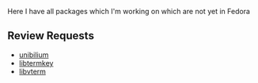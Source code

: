 Here I have all packages which I'm working on which are not yet in Fedora

Review Requests
---------------

- [unibilium](https://bugzilla.redhat.com/show_bug.cgi?id=1327160)
- [libtermkey](https://bugzilla.redhat.com/show_bug.cgi?id=1327198)
- [libvterm](https://bugzilla.redhat.com/show_bug.cgi?id=1327218)

